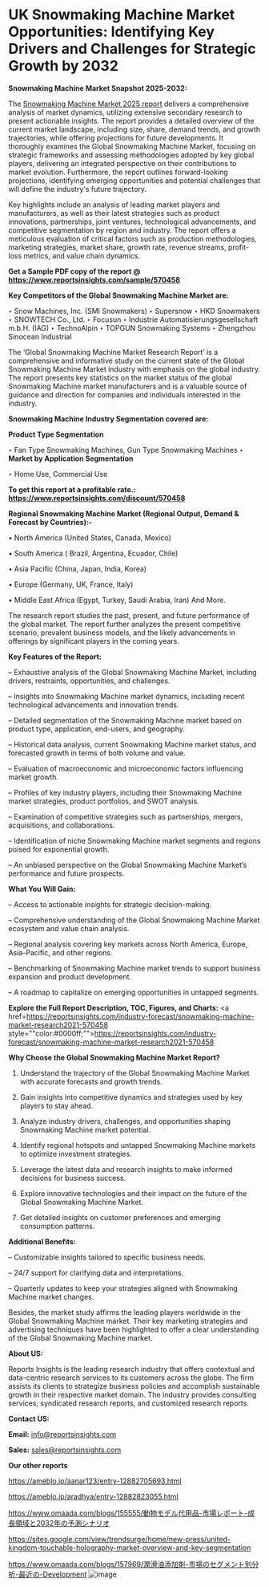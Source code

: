 # UK Snowmaking Machine Market Opportunities: Identifying Key Drivers and Challenges for Strategic Growth by 2032

<strong>Snowmaking Machine Market Snapshot 2025-2032:</strong>

The <a href=https://www.reportsinsights.com/sample/570458>Snowmaking Machine Market 2025 report</a> delivers a comprehensive analysis of market dynamics, utilizing extensive secondary research to present actionable insights. The report provides a detailed overview of the current market landscape, including size, share, demand trends, and growth trajectories, while offering projections for future developments. It thoroughly examines the Global Snowmaking Machine Market, focusing on strategic frameworks and assessing methodologies adopted by key global players, delivering an integrated perspective on their contributions to market evolution. Furthermore, the report outlines forward-looking projections, identifying emerging opportunities and potential challenges that will define the industry's future trajectory.

Key highlights include an analysis of leading market players and manufacturers, as well as their latest strategies such as product innovations, partnerships, joint ventures, technological advancements, and competitive segmentation by region and industry. The report offers a meticulous evaluation of critical factors such as production methodologies, marketing strategies, market share, growth rate, revenue streams, profit-loss metrics, and value chain dynamics.

<strong>Get a Sample PDF copy of the report @ <a href=https://www.reportsinsights.com/sample/570458 style=color:#0000ff;>https://www.reportsinsights.com/sample/570458</a></strong>

<strong>Key Competitors of the Global Snowmaking Machine Market are:</strong>

‣ Snow Machines, Inc. (SMI Snowmakers)
‣ Supersnow
‣ HKD Snowmakers
‣ SNOWTECH Co., Ltd.
‣ Focusun
‣ Industrie Automatisierungsgesellschaft m.b.H. (IAG)
‣ TechnoAlpin
‣ TOPGUN Snowmaking Systems
‣ Zhengzhou Sinocean Industrial

The ‘Global Snowmaking Machine Market Research Report’ is a comprehensive and informative study on the current state of the Global Snowmaking Machine Market industry with emphasis on the global industry. The report presents key statistics on the market status of the global Snowmaking Machine market manufacturers and is a valuable source of guidance and direction for companies and individuals interested in the industry.

<strong>Snowmaking Machine Industry Segmentation covered are:</strong>

<strong>Product Type Segmentation</strong>

‣ Fan Type Snowmaking Machines, Gun Type Snowmaking Machines
‣ 
<strong>Market by Application Segmentation</strong>

‣ Home Use, Commercial Use

<strong>To get this report at a profitable rate.: <a href=https://www.reportsinsights.com/discount/570458 style=color:#0000ff;>https://www.reportsinsights.com/discount/570458</a></strong>

<strong>Regional Snowmaking Machine Market (Regional Output, Demand &amp; Forecast by Countries):-</strong>

• North America (United States, Canada, Mexico)

• South America ( Brazil, Argentina, Ecuador, Chile)

• Asia Pacific (China, Japan, India, Korea)

• Europe (Germany, UK, France, Italy)

• Middle East Africa (Egypt, Turkey, Saudi Arabia, Iran) And More.

The research report studies the past, present, and future performance of the global market. The report further analyzes the present competitive scenario, prevalent business models, and the likely advancements in offerings by significant players in the coming years.

<strong>Key Features of the Report:</strong>

– Exhaustive analysis of the Global Snowmaking Machine Market, including drivers, restraints, opportunities, and challenges.

– Insights into Snowmaking Machine market dynamics, including recent technological advancements and innovation trends.

– Detailed segmentation of the Snowmaking Machine market based on product type, application, end-users, and geography.

– Historical data analysis, current Snowmaking Machine market status, and forecasted growth in terms of both volume and value.

– Evaluation of macroeconomic and microeconomic factors influencing market growth.

– Profiles of key industry players, including their Snowmaking Machine market strategies, product portfolios, and SWOT analysis.

– Examination of competitive strategies such as partnerships, mergers, acquisitions, and collaborations.

– Identification of niche Snowmaking Machine market segments and regions poised for exponential growth.

– An unbiased perspective on the Global Snowmaking Machine Market’s performance and future prospects.

<strong>What You Will Gain:</strong>

– Access to actionable insights for strategic decision-making.

– Comprehensive understanding of the Global Snowmaking Machine Market ecosystem and value chain analysis.

– Regional analysis covering key markets across North America, Europe, Asia-Pacific, and other regions.

– Benchmarking of Snowmaking Machine market trends to support business expansion and product development.

– A roadmap to capitalize on emerging opportunities in untapped segments.

<strong>Explore the Full Report Description, TOC, Figures, and Charts:</strong>
<a href=https://reportsinsights.com/industry-forecast/snowmaking-machine-market-research2021-570458 style=""color:#0000ff;"">https://reportsinsights.com/industry-forecast/snowmaking-machine-market-research2021-570458</a>

<strong>Why Choose the Global Snowmaking Machine Market Report?</strong>

1. Understand the trajectory of the Global Snowmaking Machine Market with accurate forecasts and growth trends.

2. Gain insights into competitive dynamics and strategies used by key players to stay ahead.

3. Analyze industry drivers, challenges, and opportunities shaping Snowmaking Machine market potential.

4. Identify regional hotspots and untapped Snowmaking Machine markets to optimize investment strategies.

5. Leverage the latest data and research insights to make informed decisions for business success.

6. Explore innovative technologies and their impact on the future of the Global Snowmaking Machine Market.

7. Get detailed insights on customer preferences and emerging consumption patterns.

<strong>Additional Benefits:</strong>

– Customizable insights tailored to specific business needs.

– 24/7 support for clarifying data and interpretations.

– Quarterly updates to keep your strategies aligned with Snowmaking Machine market changes.

Besides, the market study affirms the leading players worldwide in the Global Snowmaking Machine market. Their key marketing strategies and advertising techniques have been highlighted to offer a clear understanding of the Global Snowmaking Machine market.

<strong><strong>About US</strong>:</strong>

Reports Insights is the leading research industry that offers contextual and data-centric research services to its customers across the globe. The firm assists its clients to strategize business policies and accomplish sustainable growth in their respective market domain. The industry provides consulting services, syndicated research reports, and customized research reports.

<strong>Contact US:</strong>

<p class=><b>Email:</b> <a href=mailto:info@reportsinsights.com>info@reportsinsights.com</a></p>
<p class=><b>Sales:</b> <a href=mailto:sales@reportsinsights.com>sales@reportsinsights.com</a></p>

<strong>Our other reports</strong>

<a href=https://ameblo.jp/aanar123/entry-12882705693.html>https://ameblo.jp/aanar123/entry-12882705693.html</a>

<a href=https://ameblo.jp/aradhya/entry-12882823055.html>https://ameblo.jp/aradhya/entry-12882823055.html</a>

<a href=https://www.omaada.com/blogs/155555/動物モデル代用品-市場レポート-成長領域と2032年の予測シナリオ>https://www.omaada.com/blogs/155555/動物モデル代用品-市場レポート-成長領域と2032年の予測シナリオ</a>

<a href=https://sites.google.com/view/trendsurge/home/new-press/united-kingdom-touchable-holography-market-overview-and-key-segmentation>https://sites.google.com/view/trendsurge/home/new-press/united-kingdom-touchable-holography-market-overview-and-key-segmentation</a>

<a href=https://www.omaada.com/blogs/157969/潤滑油添加剤-市場のセグメント別分析-最近の-Development>https://www.omaada.com/blogs/157969/潤滑油添加剤-市場のセグメント別分析-最近の-Development</a>
![image](https://github.com/user-attachments/assets/24646575-2a06-4d4f-9f32-9d1b403b9ec8)
